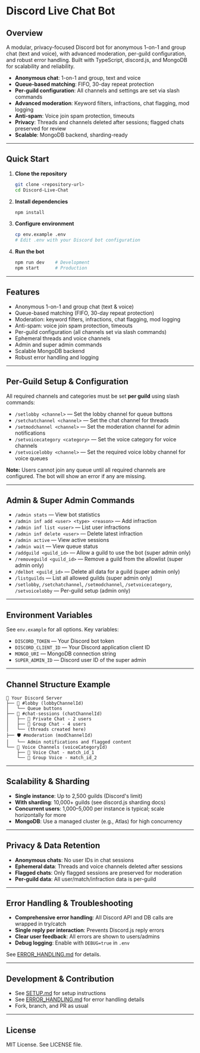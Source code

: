 # Discord Live Chat Bot

## Overview

A modular, privacy-focused Discord bot for anonymous 1-on-1 and group chat (text and voice), with advanced moderation, per-guild configuration, and robust error handling. Built with TypeScript, discord.js, and MongoDB for scalability and reliability.

- **Anonymous chat**: 1-on-1 and group, text and voice
- **Queue-based matching**: FIFO, 30-day repeat protection
- **Per-guild configuration**: All channels and settings are set via slash commands
- **Advanced moderation**: Keyword filters, infractions, chat flagging, mod logging
- **Anti-spam**: Voice join spam protection, timeouts
- **Privacy**: Threads and channels deleted after sessions; flagged chats preserved for review
- **Scalable**: MongoDB backend, sharding-ready

---

## Quick Start

1. **Clone the repository**
   ```bash
   git clone <repository-url>
   cd Discord-Live-Chat
   ```
2. **Install dependencies**
   ```bash
   npm install
   ```
3. **Configure environment**
   ```bash
   cp env.example .env
   # Edit .env with your Discord bot configuration
   ```
4. **Run the bot**
   ```bash
   npm run dev    # Development
   npm start      # Production
   ```

---

## Features

- Anonymous 1-on-1 and group chat (text & voice)
- Queue-based matching (FIFO, 30-day repeat protection)
- Moderation: keyword filters, infractions, chat flagging, mod logging
- Anti-spam: voice join spam protection, timeouts
- Per-guild configuration (all channels set via slash commands)
- Ephemeral threads and voice channels
- Admin and super admin commands
- Scalable MongoDB backend
- Robust error handling and logging

---

## Per-Guild Setup & Configuration

All required channels and categories must be set **per guild** using slash commands:

- `/setlobby <channel>` — Set the lobby channel for queue buttons
- `/setchatchannel <channel>` — Set the chat channel for threads
- `/setmodchannel <channel>` — Set the moderation channel for admin notifications
- `/setvoicecategory <category>` — Set the voice category for voice channels
- `/setvoicelobby <channel>` — Set the required voice lobby channel for voice queues

**Note:** Users cannot join any queue until all required channels are configured. The bot will show an error if any are missing.

---

## Admin & Super Admin Commands

- `/admin stats` — View bot statistics
- `/admin inf add <user> <type> <reason>` — Add infraction
- `/admin inf list <user>` — List user infractions
- `/admin inf delete <user>` — Delete latest infraction
- `/admin active` — View active sessions
- `/admin wait` — View queue status
- `/addguild <guild_id>` — Allow a guild to use the bot (super admin only)
- `/removeguild <guild_id>` — Remove a guild from the allowlist (super admin only)
- `/delbot <guild_id>` — Delete all data for a guild (super admin only)
- `/listguilds` — List all allowed guilds (super admin only)
- `/setlobby`, `/setchatchannel`, `/setmodchannel`, `/setvoicecategory`, `/setvoicelobby` — Per-guild setup (admin only)

---

## Environment Variables

See `env.example` for all options. Key variables:
- `DISCORD_TOKEN` — Your Discord bot token
- `DISCORD_CLIENT_ID` — Your Discord application client ID
- `MONGO_URI` — MongoDB connection string
- `SUPER_ADMIN_ID` — Discord user ID of the super admin

---

## Channel Structure Example

```
📁 Your Discord Server
├── 📝 #lobby (lobbyChannelId)
│   └── Queue buttons
├── 💬 #chat-sessions (chatChannelId)
│   ├── 🧵 Private Chat - 2 users
│   ├── 🧵 Group Chat - 4 users
│   └── (threads created here)
├── 🛡️ #moderation (modChannelId)
│   └── Admin notifications and flagged content
└── 📁 Voice Channels (voiceCategoryId)
    ├── 🎤 Voice Chat - match_id_1
    └── 🎤 Group Voice - match_id_2
```

---

## Scalability & Sharding

- **Single instance**: Up to 2,500 guilds (Discord's limit)
- **With sharding**: 10,000+ guilds (see discord.js sharding docs)
- **Concurrent users**: 1,000–5,000 per instance is typical; scale horizontally for more
- **MongoDB**: Use a managed cluster (e.g., Atlas) for high concurrency

---

## Privacy & Data Retention

- **Anonymous chats**: No user IDs in chat sessions
- **Ephemeral data**: Threads and voice channels deleted after sessions
- **Flagged chats**: Only flagged sessions are preserved for moderation
- **Per-guild data**: All user/match/infraction data is per-guild

---

## Error Handling & Troubleshooting

- **Comprehensive error handling**: All Discord API and DB calls are wrapped in try/catch
- **Single reply per interaction**: Prevents Discord.js reply errors
- **Clear user feedback**: All errors are shown to users/admins
- **Debug logging**: Enable with `DEBUG=true` in `.env`

See [ERROR_HANDLING.md](ERROR_HANDLING.md) for details.

---

## Development & Contribution

- See [SETUP.md](SETUP.md) for setup instructions
- See [ERROR_HANDLING.md](ERROR_HANDLING.md) for error handling details
- Fork, branch, and PR as usual

---

## License

MIT License. See LICENSE file. 